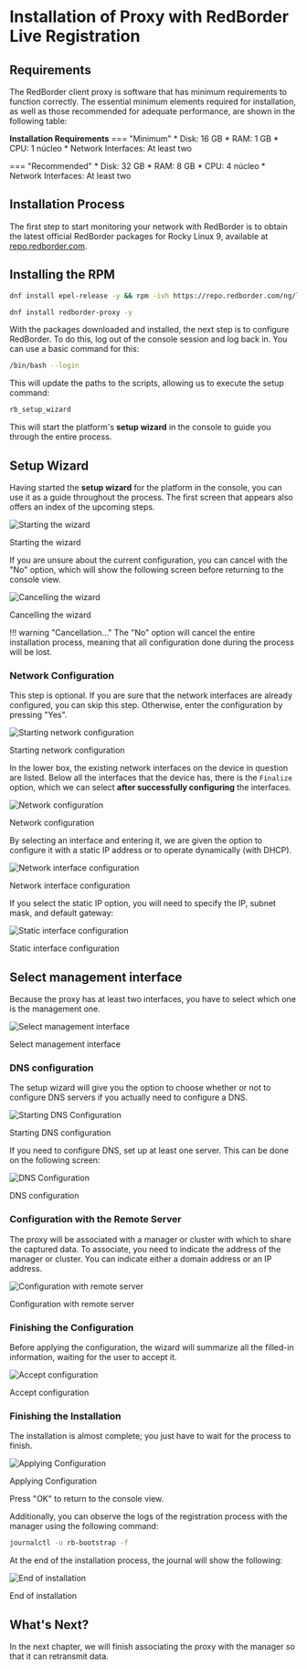 # Installation of Proxy with RedBorder Live Registration

## Requirements

The RedBorder client proxy is software that has minimum requirements to function correctly. The essential minimum elements required for installation, as well as those recommended for adequate performance, are shown in the following table:

**Installation Requirements**
=== "Minimum"
    * Disk: 16 GB
    * RAM: 1 GB
    * CPU: 1 núcleo
    * Network Interfaces: At least two

=== "Recommended"
    * Disk: 32 GB
    * RAM: 8 GB
    * CPU: 4 núcleo
    * Network Interfaces: At least two

## Installation Process

The first step to start monitoring your network with RedBorder is to obtain the latest official RedBorder packages for Rocky Linux 9, available at [repo.redborder.com](https://repo.redborder.com).

## Installing the RPM

``` bash title="Latest"
dnf install epel-release -y && rpm -ivh https://repo.redborder.com/ng/latest/rhel/9/x86_64/redborder-repo-latest-1.0.0-1.el9.rb.noarch.rpm
```

``` bash title="Proxy"
dnf install redborder-proxy -y
```

With the packages downloaded and installed, the next step is to configure RedBorder. To do this, log out of the console session and log back in. You can use a basic command for this:

``` bash title="Relogin"
/bin/bash --login
```

This will update the paths to the scripts, allowing us to execute the setup command:

``` bash title="Launching the setup wizard"
rb_setup_wizard
```

This will start the platform's **setup wizard** in the console to guide you through the entire process.

## Setup Wizard

Having started the **setup wizard** for the platform in the console, you can use it as a guide throughout the process. The first screen that appears also offers an index of the upcoming steps.

![Starting the wizard](images/ch02_configure_wizard_start.png)

Starting the wizard

If you are unsure about the current configuration, you can cancel with the "No" option, which will show the following screen before returning to the console view.

![Cancelling the wizard](../../manager/redborder_basics/images/ch02_cancel_wizard.png)

Cancelling the wizard

!!! warning "Cancellation..."
    The "No" option will cancel the entire installation process, meaning that all configuration done during the process will be lost.

### Network Configuration

This step is optional. If you are sure that the network interfaces are already configured, you can skip this step. Otherwise, enter the configuration by pressing "Yes".

![Starting network configuration](../../manager/redborder_basics/images/ch02_start_network_conf.png)

Starting network configuration

In the lower box, the existing network interfaces on the device in question are listed. Below all the interfaces that the device has, there is the `Finalize` option, which we can select **after successfully configuring** the interfaces.

![Network configuration](../../manager/redborder_basics/images/ch02_img001.png)

Network configuration

By selecting an interface and entering it, we are given the option to configure it with a static IP address or to operate dynamically (with DHCP).

![Network interface configuration](../../manager/redborder_basics/images/ch02_img002.png)

Network interface configuration

If you select the static IP option, you will need to specify the IP, subnet mask, and default gateway:

![Static interface configuration](../../manager/redborder_basics/images/ch02_img003.png)

Static interface configuration

## Select management interface

Because the proxy has at least two interfaces, you have to select which one is the management one.

![Select management interface](images/Select_management.png)

Select management interface

### DNS configuration

The setup wizard will give you the option to choose whether or not to configure DNS servers if you actually need to configure a DNS.

![Starting DNS Configuration](../../manager/redborder_basics/images/ch02_start_dns.png)

Starting DNS configuration

If you need to configure DNS, set up at least one server. This can be done on the following screen:

![DNS Configuration](../../manager/redborder_basics/images/ch02_img004.png)

DNS configuration

### Configuration with the Remote Server

The proxy will be associated with a manager or cluster with which to share the captured data. To associate, you need to indicate the address of the manager or cluster. You can indicate either a domain address or an IP address.

![Configuration with remote server](images/ch01_cloud_config.png)

Configuration with remote server

### Finishing the Configuration

Before applying the configuration, the wizard will summarize all the filled-in information, waiting for the user to accept it.

![Accept configuration](images/ch01_apply_conf.png)

Accept configuration

### Finishing the Installation

The installation is almost complete; you just have to wait for the process to finish.

![Applying Configuration](images/ch01_applying_conf.png)

Applying Configuration

Press "OK" to return to the console view.

Additionally, you can observe the logs of the registration process with the manager using the following command:
``` bash title="Print the setup logs"
journalctl -u rb-bootstrap -f
```

At the end of the installation process, the journal will show the following:

![End of installation](images/ch01_end_registration.png)

End of installation

## What's Next?

In the next chapter, we will finish associating the proxy with the manager so that it can retransmit data.
